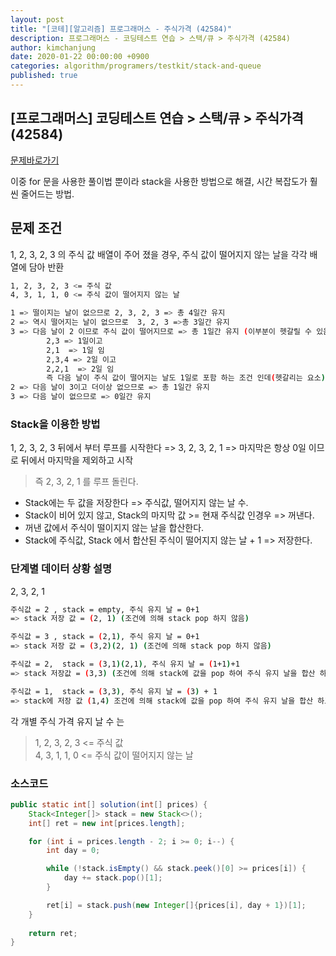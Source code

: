 ```yaml
---
layout: post
title: "[코테][알고리즘] 프로그래머스 - 주식가격 (42584)"
description: 프로그래머스 - 코딩테스트 연습 > 스택/큐 > 주식가격 (42584)
author: kimchanjung
date: 2020-01-22 00:00:00 +0900
categories: algorithm/programers/testkit/stack-and-queue
published: true
---
```


## [프로그래머스] 코딩테스트 연습 > 스택/큐 > 주식가격 (42584)
[문제바로가기](https://programmers.co.kr/learn/courses/30/lessons/42584)

이중 for 문을 사용한 풀이법 뿐이라 stack을 사용한 방법으로 해결, 시간 복잡도가 훨씬 줄어드는 방법.


## 문제 조건
1, 2, 3, 2, 3 의 주식 값 배열이 주어 졌을 경우, 주식 값이 떨어지지 않는 날을 각각 배열에 담아 반환

```bash
1, 2, 3, 2, 3 <= 주식 값
4, 3, 1, 1, 0 <= 주식 값이 떨어지지 않는 날

1 => 떨이지는 날이 없으므로 2, 3, 2, 3 => 총 4일간 유지
2 => 역시 떨어지는 날이 없으므로  3, 2, 3 =>총 3일간 유지
3 => 다음 날이 2 이므로 주식 값이 떨어지므로 => 총 1일간 유지 (이부분이 헷갈릴 수 있음)
        2,3 => 1일이고
        2,1  => 1일 임
        2,3,4 => 2일 이고
        2,2,1  => 2일 임
        즉 다음 날이 주식 값이 떨어지는 날도 1일로 포함 하는 조건 인데(헷갈리는 요소)
2 => 다음 날이 3이고 더이상 없으므로 => 총 1일간 유지
3 => 다음 날이 없으므로 => 0일간 유지
```
### Stack을 이용한 방법
1, 2, 3, 2, 3 뒤에서 부터 루프를 시작한다 => 3, 2, 3, 2, 1 => 마지막은 항상 0일 이므로 뒤에서 마지막을 제외하고 시작 
> 즉 2, 3, 2, 1 를 루프 돌린다.

- Stack에는 두 값을 저장한다 => 주식값, 떨어지지 않는 날 수.  
- Stack이 비어 있지 않고, Stack의 마지막 값 >= 현재 주식값 인경우 => 꺼낸다.  
- 꺼낸 값에서 주식이 떨이지지 않는 날을 합산한다.  
- Stack에 주식값, Stack 에서 합산된 주식이 떨어지지 않는 날 + 1 => 저장한다.  

### 단계별 데이터 상황 설명
2, 3, 2, 1

```bash
주식값 = 2 , stack = empty, 주식 유지 날 = 0+1 
=> stack 저장 값 = (2, 1) (조건에 의해 stack pop 하지 않음)

주식값 = 3 , stack = (2,1), 주식 유지 날 = 0+1 
=> stack 저장 값 = (3,2)(2, 1) (조건에 의해 stack pop 하지 않음)

주식값 = 2,  stack = (3,1)(2,1), 주식 유지 날 = (1+1)+1 
=> stack 저장값 = (3,3) (조건에 의해 stack에 값을 pop 하여 주식 유지 날을 합산 하고 +1 하여 저장함)

주식값 = 1,  stack = (3,3), 주식 유지 날 = (3) + 1
=> stack에 저장 값 (1,4) 조건에 의해 stack에 값을 pop 하여 주식 유지 날을 합산 하고 +1 하여 저장함)
```

각 개별 주식 가격 유지 날 수 는
> 1, 2, 3, 2, 3 <= 주식 값  
> 4, 3, 1, 1, 0 <= 주식 값이 떨어지지 않는 날

### 소스코드
```java
public static int[] solution(int[] prices) {
    Stack<Integer[]> stack = new Stack<>();
    int[] ret = new int[prices.length];

    for (int i = prices.length - 2; i >= 0; i--) {
        int day = 0;

        while (!stack.isEmpty() && stack.peek()[0] >= prices[i]) {
            day += stack.pop()[1];
        }

        ret[i] = stack.push(new Integer[]{prices[i], day + 1})[1];
    }
    
    return ret;
}
```
